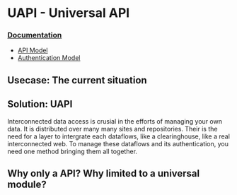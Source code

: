 UAPI - Universal API
=====

### [Documentation](./manual/UAPI.md)
- [API Model](./manual/API_Model.md)
- [Authentication Model](./manual/Authentication_Model.md)

## Usecase: The current situation

## Solution: UAPI
Interconnected data access is crusial in the efforts of managing your own data. It is distributed over many many sites and repositories. Their is the need for a layer to intergrate each dataflows, like a clearinghouse, like a real interconnected web. To manage these dataflows and its authentication, you need one method bringing them all together.

## Why only a API? Why limited to a universal module?

